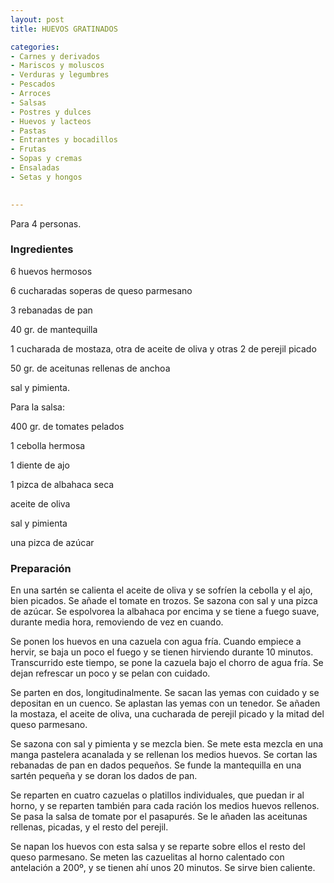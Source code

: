 ```yaml
---
layout: post
title: HUEVOS GRATINADOS

categories:
- Carnes y derivados
- Mariscos y moluscos
- Verduras y legumbres
- Pescados
- Arroces
- Salsas
- Postres y dulces
- Huevos y lacteos
- Pastas
- Entrantes y bocadillos
- Frutas
- Sopas y cremas
- Ensaladas
- Setas y hongos
 

---
```


Para 4 personas.

<h3>Ingredientes</h3>

6 huevos hermosos

6 cucharadas soperas de queso parmesano

3 rebanadas de pan

40 gr. de mantequilla

1 cucharada de mostaza, otra de aceite de oliva y otras 2 de perejil picado

50 gr. de aceitunas rellenas de anchoa

sal y pimienta.

Para la salsa:

400 gr. de tomates pelados

1 cebolla hermosa

1 diente de ajo

1 pizca de albahaca seca

aceite de oliva

sal y pimienta

una pizca de azúcar

<h3>Preparación</h3>

En una sartén se calienta el aceite de oliva y se sofríen la cebolla y el ajo, bien picados. Se añade el tomate en trozos. Se sazona con sal y una pizca de azúcar. Se espolvorea la albahaca por encima y se tiene a fuego suave, durante media hora, removiendo de vez en cuando.

Se ponen los huevos en una cazuela con agua fría. Cuando empiece a hervir, se baja un poco el fuego y se tienen hirviendo durante 10 minutos. Transcurrido este tiempo, se pone la cazuela bajo el chorro de agua fría. Se dejan refrescar un poco y se pelan con cuidado.

Se parten en dos, longitudinalmente. Se sacan las yemas con cuidado y se depositan en un cuenco. Se aplastan las yemas con un tenedor. Se añaden la mostaza, el aceite de oliva, una cucharada de perejil picado y la mitad del queso parmesano.

Se sazona con sal y pimienta y se mezcla bien. Se mete esta mezcla en una manga pastelera acanalada y se rellenan los medios huevos. Se cortan las rebanadas de pan en dados pequeños. Se funde la mantequilla en una sartén pequeña y se doran los dados de pan.

Se reparten en cuatro cazuelas o platillos individuales, que puedan ir al horno, y se reparten también para cada ración los medios huevos rellenos. Se pasa la salsa de tomate por el pasapurés. Se le añaden las aceitunas rellenas, picadas, y el resto del perejil.

Se napan los huevos con esta salsa y se reparte sobre ellos el resto del queso parmesano. Se meten las cazuelitas al horno calentado con antelación a 200&ordm;, y se tienen ahí unos 20 minutos. Se sirve bien caliente.

